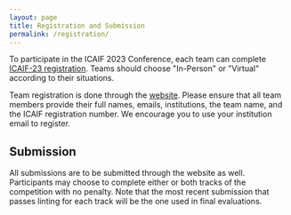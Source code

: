 ```yaml
---
layout: page
title: Registration and Submission
permalink: /registration/
---
```


To participate in the ICAIF 2023 Conference, each team can complete [ICAIF-23 registration](https://ai-finance.org/icaif-23-registration/). Teams should choose "In-Person" or "Virtual" according to their situations.

Team registration is done through the [website](https://finrl-contest-2023.web.app/). Please ensure that all team members provide their full names, emails, institutions, the team name, and the ICAIF registration number. We encourage you to use your institution email to register.

## Submission
All submissions are to be submitted through the website as well. Participants may choose to complete either or both tracks of the competition with no penalty. Note that the most recent submission that passes linting for each track will be the one used in final evaluations.
